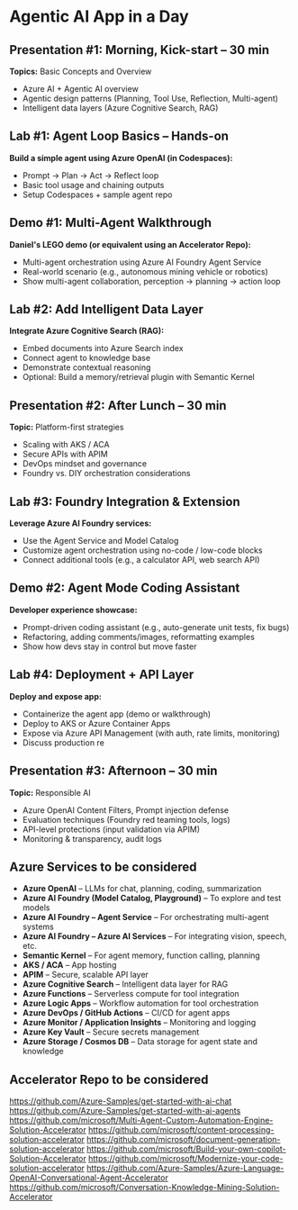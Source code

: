 # Agentic AI App in a Day

## Presentation #1: Morning, Kick-start – 30 min
**Topics:** Basic Concepts and Overview
- Azure AI + Agentic AI overview  
- Agentic design patterns (Planning, Tool Use, Reflection, Multi-agent)  
- Intelligent data layers (Azure Cognitive Search, RAG)  

## Lab #1: Agent Loop Basics – Hands-on
**Build a simple agent using Azure OpenAI (in Codespaces):**
- Prompt → Plan → Act → Reflect loop  
- Basic tool usage and chaining outputs  
- Setup Codespaces + sample agent repo

## Demo #1: Multi-Agent Walkthrough
**Daniel's LEGO demo (or equivalent using an Accelerator Repo):**
- Multi-agent orchestration using Azure AI Foundry Agent Service
- Real-world scenario (e.g., autonomous mining vehicle or robotics)  
- Show multi-agent collaboration, perception → planning → action loop

## Lab #2: Add Intelligent Data Layer
**Integrate Azure Cognitive Search (RAG):**
- Embed documents into Azure Search index  
- Connect agent to knowledge base  
- Demonstrate contextual reasoning  
- Optional: Build a memory/retrieval plugin with Semantic Kernel

## Presentation #2: After Lunch – 30 min
**Topic:** Platform-first strategies  
- Scaling with AKS / ACA  
- Secure APIs with APIM  
- DevOps mindset and governance  
- Foundry vs. DIY orchestration considerations

## Lab #3: Foundry Integration & Extension
**Leverage Azure AI Foundry services:**
- Use the Agent Service and Model Catalog  
- Customize agent orchestration using no-code / low-code blocks  
- Connect additional tools (e.g., a calculator API, web search API)

## Demo #2: Agent Mode Coding Assistant
**Developer experience showcase:**
- Prompt-driven coding assistant (e.g., auto-generate unit tests, fix bugs)  
- Refactoring, adding comments/images, reformatting examples  
- Show how devs stay in control but move faster

## Lab #4: Deployment + API Layer
**Deploy and expose app:**
- Containerize the agent app (demo or walkthrough)  
- Deploy to AKS or Azure Container Apps  
- Expose via Azure API Management (with auth, rate limits, monitoring)  
- Discuss production re

## Presentation #3: Afternoon – 30 min
**Topic:** Responsible AI  
- Azure OpenAI Content Filters, Prompt injection defense  
- Evaluation techniques (Foundry red teaming tools, logs)  
- API-level protections (input validation via APIM)  
- Monitoring & transparency, audit logs


## Azure Services to be considered
- **Azure OpenAI** – LLMs for chat, planning, coding, summarization  
- **Azure AI Foundry (Model Catalog, Playground)** – To explore and test models  
- **Azure AI Foundry – Agent Service** – For orchestrating multi-agent systems  
- **Azure AI Foundry – Azure AI Services** – For integrating vision, speech, etc.  
- **Semantic Kernel** – For agent memory, function calling, planning  
- **AKS / ACA** – App hosting  
- **APIM** – Secure, scalable API layer
- **Azure Cognitive Search** – Intelligent data layer for RAG
- **Azure Functions** – Serverless compute for tool integration
- **Azure Logic Apps** – Workflow automation for tool orchestration
- **Azure DevOps / GitHub Actions** – CI/CD for agent apps
- **Azure Monitor / Application Insights** – Monitoring and logging
- **Azure Key Vault** – Secure secrets management
- **Azure Storage / Cosmos DB** – Data storage for agent state and knowledge


## Accelerator Repo to be considered
https://github.com/Azure-Samples/get-started-with-ai-chat
https://github.com/Azure-Samples/get-started-with-ai-agents
https://github.com/microsoft/Multi-Agent-Custom-Automation-Engine-Solution-Accelerator
https://github.com/microsoft/content-processing-solution-accelerator
https://github.com/microsoft/document-generation-solution-accelerator
https://github.com/microsoft/Build-your-own-copilot-Solution-Accelerator
https://github.com/microsoft/Modernize-your-code-solution-accelerator
https://github.com/Azure-Samples/Azure-Language-OpenAI-Conversational-Agent-Accelerator
https://github.com/microsoft/Conversation-Knowledge-Mining-Solution-Accelerator

